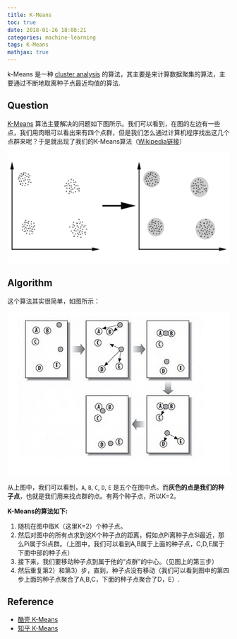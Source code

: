 ```yaml
---
title: K-Means
toc: true
date: 2018-01-26 18:08:21
categories: machine-learning
tags: K-Means
mathjax: true
---
```


<script type="text/x-mathjax-config">
  MathJax.Hub.Config({
    extensions: ["tex2jax.js"],
    jax: ["input/TeX"],
    tex2jax: {
      inlineMath: [ ['$','$'], ['\\(','\\)'] ],
      displayMath: [ ['$$','$$']],
      processEscapes: true
    }
  });
</script>
<script type="text/javascript" src="https://cdn.mathjax.org/mathjax/latest/MathJax.js?config=TeX-AMS_HTML,http://myserver.com/MathJax/config/local/local.js">
</script>

k-Means 是一种 [cluster analysis][3] 的算法，其主要是来计算数据聚集的算法，主要通过不断地取离种子点最近均值的算法.

<!-- more -->

## Question

[K-Means][4] 算法主要解决的问题如下图所示。我们可以看到，在图的左边有一些点，我们用肉眼可以看出来有四个点群，但是我们怎么通过计算机程序找出这几个点群来呢？于是就出现了我们的K-Means算法（[Wikipedia链接][4]）

![K-Means 要解决的问题][img4]

## Algorithm 

这个算法其实很简单，如图所示：

<div class="limg1">
<img src="/images/ml/coursera-week-8-5-K-Means-2.jpg" width="600" />
</div>

从上图中，我们可以看到，`A`, `B`, `C`, `D`, `E` 是五个在图中点。而**灰色的点是我们的种子点**，也就是我们用来找点群的点。有两个种子点，所以K=2。

**K-Means的算法如下:**

1. 随机在图中取K（这里K=2）个种子点。
2. 然后对图中的所有点求到这K个种子点的距离，假如点Pi离种子点Si最近，那么Pi属于Si点群。（上图中，我们可以看到A,B属于上面的种子点，C,D,E属于下面中部的种子点）
3. 接下来，我们要移动种子点到属于他的“点群”的中心。（见图上的第三步）
4. 然后重复第2）和第3）步，直到，种子点没有移动（我们可以看到图中的第四步上面的种子点聚合了A,B,C，下面的种子点聚合了D，E）.

## Reference

- [酷壳 K-Means][1]
- [知乎 K-Means][2]

[1]: https://coolshell.cn/articles/7779.html
[2]: https://zhuanlan.zhihu.com/p/20432322

[3]: https://en.wikipedia.org/wiki/Cluster_analysis
[4]: https://en.wikipedia.org/wiki/K-means_clustering

[img1]: /images/ml/coursera-week-8-1.png
[img2]: /images/ml/coursera-week-8-2.jpg
[img3]: /images/ml/coursera-week-8-3.png
[img4]: /images/ml/coursera-week-8-4-K-Means.gif
[img5]: /images/ml/coursera-week-8-5-K-Means-2.jpg





